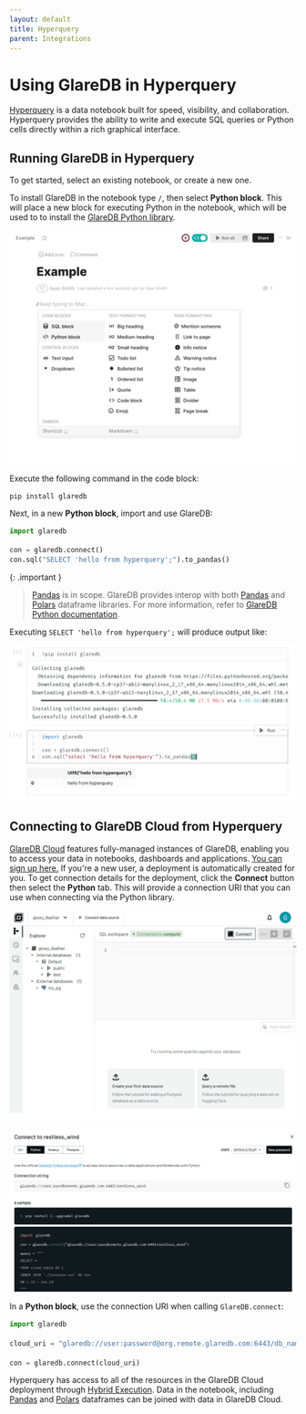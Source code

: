 ```yaml
---
layout: default
title: Hyperquery
parent: Integrations
---
```


# Using GlareDB in Hyperquery

[Hyperquery] is a data notebook built for speed, visibility, and collaboration.
Hyperquery provides the ability to write and execute SQL queries or Python cells
directly within a rich graphical interface.

## Running GlareDB in Hyperquery

To get started, select an existing notebook, or create a new one.

To install GlareDB in the notebook type `/`, then select **Python block**. This
will place a new block for executing Python in the notebook, which will be used
to to install the [GlareDB Python library].

![python block]

Execute the following command in the code block:

```shell
pip install glaredb
```

Next, in a new **Python block**, import and use GlareDB:

```python
import glaredb

con = glaredb.connect()
con.sql("SELECT 'hello from hyperquery';").to_pandas()
```

{: .important }

> [Pandas] is in scope. GlareDB provides interop with both [Pandas] and [Polars]
> dataframe libraries. For more information, refer to [GlareDB Python documentation].

Executing `SELECT 'hello from hyperquery';` will produce output like:

![success]

## Connecting to GlareDB Cloud from Hyperquery

[GlareDB Cloud] features fully-managed instances of GlareDB, enabling you
to access your data in notebooks, dashboards and applications. 
[You can sign up here.] If you're a new user, a deployment is automatically
created for you. To get connection details for the deployment, click the 
**Connect** button then select the **Python** tab. This will provide a
connection URI that you can use when connecting via the Python library.

![connect button]

![connect python]

In a **Python block**, use the connection URI when calling `GlareDB.connect`:

```python
import glaredb

cloud_uri = "glaredb://user:password@org.remote.glaredb.com:6443/db_name"

con = glaredb.connect(cloud_uri)
```

Hyperquery has access to all of the resources in the GlareDB Cloud deployment
through [Hybrid Execution]. Data in the notebook, including [Pandas] and [Polars]
dataframes can be joined with data in GlareDB Cloud.

[Hyperquery]: https://www.hyperquery.ai/
[GlareDB Python library]: https://pypi.org/project/glaredb/
[python block]: /assets/images/glaredb/hyperquery/python-block.png
[Pandas]: https://github.com/pandas-dev/pandas
[Polars]: https://github.com/pola-rs/polars
[GlareDB Python documentation]: /glaredb/python
[success]: /assets/images/glaredb/hyperquery/success.png
[GlareDB Cloud]: https://console.glaredb.com
[connect button]: /assets/images/glaredb/hyperquery/connect-button.png
[connect python]: /assets/images/glaredb/hyperquery/connect_python.png
[Hybrid Execution]: /glaredb/hybrid-execution/
[You can sign up here.]: https://console.glaredb.com